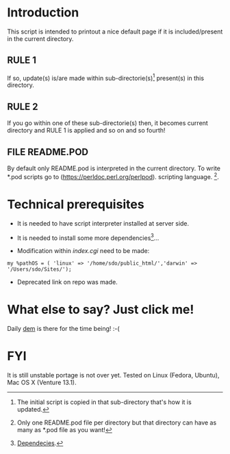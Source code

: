 # Introduction

This script is intended to printout a nice default page if it is included/present in the current directory.

## RULE 1

If so, update(s) is/are made within sub-directorie(s)[^1]  present(s) in this directory.

## RULE 2

If you go within one of these sub-directorie(s) then, it becomes current directory and RULE 1 is applied and so on and so fourth!

## FILE README.POD

By default only README.pod is interpreted in the current directory.  To write *.pod scripts go to (https://perldoc.perl.org/perlpod). scripting language. [^2].

# Technical prerequisites

- It is needed to have script interpreter installed at server side.

- It is needed to install some more dependencies[^4]...

- Modification within *index.cgi* need to be made:

```
my %pathOS = ( 'linux' => '/home/sdo/public_html/','darwin' => '/Users/sdo/Sites/');
```

- Deprecated link on repo was made.

# What else to say? Just click me!

Daily [dem](https://youtu.be/sYGizBhjti4) is there for the time being! :-(

# FYI

It is still unstable portage is not over yet. Tested on Linux (Fedora, Ubuntu), Mac OS X (Venture 13.1).

[^1]: The initial script is copied in that sub-directory that's how it is updated.
[^2]: Only one README.pod file per directory but that directory can have as many as *.pod file as you want!
<!-- [^3]: [Pod](https://perldoc.perl.org/perlpod) syntax. -->
[^4]: [Dependecies](https://www.cpan.org/). 

